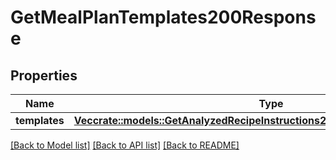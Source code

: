# GetMealPlanTemplates200Response

## Properties

Name | Type | Description | Notes
------------ | ------------- | ------------- | -------------
**templates** | [**Vec<crate::models::GetAnalyzedRecipeInstructions200ResponseIngredientsInner>**](getAnalyzedRecipeInstructions_200_response_ingredients_inner.md) |  | 

[[Back to Model list]](../README.md#documentation-for-models) [[Back to API list]](../README.md#documentation-for-api-endpoints) [[Back to README]](../README.md)


